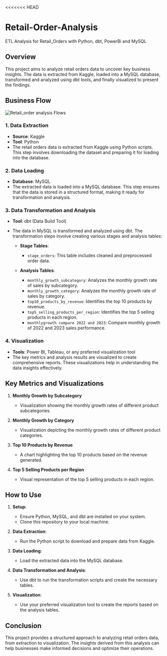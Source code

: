 <<<<<<< HEAD
# Retail-Order-Analysis
ETL Analysis for Retail_Orders with Python, dbt, PowerBi and MySQL


## Overview

This project aims to analyze retail orders data to uncover key business insights. The data is extracted from Kaggle, loaded into a MySQL database, transformed and analyzed using dbt tools, and finally visualized to present the findings.

## Business Flow

![Retail_order analysis Flows](https://github.com/kyawzayar-lin/Retail-Order-Analysis/assets/159099715/9b9927be-e33d-4e4e-a026-9c14daad8a05)


### 1. Data Extraction

- **Source**: Kaggle
- **Tool**: Python
- The retail orders data is extracted from Kaggle using Python scripts. This step involves downloading the dataset and preparing it for loading into the database.

### 2. Data Loading

- **Database**: MySQL
- The extracted data is loaded into a MySQL database. This step ensures that the data is stored in a structured format, making it ready for transformation and analysis.

### 3. Data Transformation and Analysis

- **Tool**: dbt (Data Build Tool)
- The data in MySQL is transformed and analyzed using dbt. The transformation steps involve creating various stages and analysis tables:

  - **Stage Tables**:
    - `stage_orders`: This table includes cleaned and preprocessed order data.
  
  - **Analysis Tables**:
    - `monthly_growth_subcategory`: Analyzes the monthly growth rate of sales by subcategory.
    - `monthly_growth_category`: Analyzes the monthly growth rate of sales by category.
    - `top10_products_by_revenue`: Identifies the top 10 products by revenue.
    - `top5_selling_products_per_region`: Identifies the top 5 selling products in each region.
    - `monthlygrowth compare 2022 and 2023`: Compare monthly growth of 2022 and 2023 sales performance.

### 4. Visualization

- **Tools**: Power BI, Tableau, or any preferred visualization tool
- The key metrics and analysis results are visualized to create comprehensive reports. These visualizations help in understanding the data insights effectively.

## Key Metrics and Visualizations

1. **Monthly Growth by Subcategory**
   - Visualization showing the monthly growth rates of different product subcategories.

2. **Monthly Growth by Category**
   - Visualization depicting the monthly growth rates of different product categories.

3. **Top 10 Products by Revenue**
   - A chart highlighting the top 10 products based on the revenue generated.

4. **Top 5 Selling Products per Region**
   - Visual representation of the top 5 selling products in each region.

## How to Use

1. **Setup**:
   - Ensure Python, MySQL, and dbt are installed on your system.
   - Clone this repository to your local machine.

2. **Data Extraction**:
   - Run the Python script to download and prepare data from Kaggle.

3. **Data Loading**:
   - Load the extracted data into the MySQL database.

4. **Data Transformation and Analysis**:
   - Use dbt to run the transformation scripts and create the necessary tables.

5. **Visualization**:
   - Use your preferred visualization tool to create the reports based on the analysis tables.

## Conclusion

This project provides a structured approach to analyzing retail orders data, from extraction to visualization. The insights derived from this analysis can help businesses make informed decisions and optimize their operations.